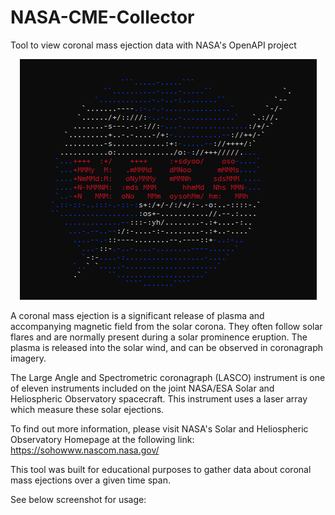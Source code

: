 # NASA-CME-Collector
Tool to view coronal mass ejection data with NASA's OpenAPI project

<p align="center">
  <img src="https://github.com/collinsullivanhub/NASA-CME-Collector/blob/main/nasa_program_picture.png">
</p>

A coronal mass ejection is a significant release of plasma and accompanying magnetic field from the solar corona.
They often follow solar flares and are normally present during a solar prominence eruption.
The plasma is released into the solar wind, and can be observed in coronagraph imagery.

The Large Angle and Spectrometric coronagraph (LASCO) instrument is one of eleven instruments included on the joint NASA/ESA Solar and Heliospheric Observatory spacecraft. This instrument uses a laser array which measure these solar ejections.

To find out more information, please visit NASA's Solar and Heliospheric Observatory Homepage at the following link:
https://sohowww.nascom.nasa.gov/

This tool was built for educational purposes to gather data about coronal mass ejections over a given time span.

See below screenshot for usage:

